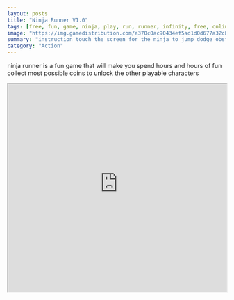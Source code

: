 ```yaml
---
layout: posts
title: "Ninja Runner V1.0"
tags: [free, fun, game, ninja, play, run, runner, infinity, free, online, games, oyna, game, free, games, play, play, games]
image: "https://img.gamedistribution.com/e370c0ac90434ef5ad1d0d677a32cb1b.jpg"
summary: "instruction touch the screen for the ninja to jump dodge obstacles do not fall  free online games oyna game free games play play games"
category: "Action"
---
```


ninja runner is a fun game that will make you spend hours and hours of fun collect most possible coins to unlock the other playable characters

<iframe width="100%" height="480px;" src="https://html5.gamedistribution.com/e370c0ac90434ef5ad1d0d677a32cb1b/"></iframe>